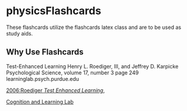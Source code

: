 
# physicsFlashcards

These flashcards utilize the flashcards latex class and are to be used as study aids.


## Why Use Flashcards

Test-Enhanced Learning
Henry L. Roediger, III, and Jeffrey D. Karpicke
Psychological Science, volume 17, number 3 page 249
learninglab.psych.purdue.edu

[2006:Roediger <em>Test Enhanced Learning</em>](http://learninglab.psych.purdue.edu/downloads/2006_Roediger_Karpicke_PsychSci.pdf), 

[Cognition and Learning Lab](http://learninglab.psych.purdue.edu/publications/)


